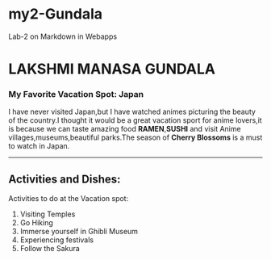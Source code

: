 # my2-Gundala
Lab-2 on Markdown in Webapps
# LAKSHMI MANASA GUNDALA
### My Favorite Vacation Spot: Japan
 I have never visited Japan,but I have watched animes picturing the beauty of the country.I thought it would be a great vacation sport for anime lovers,it is because we can taste amazing food **RAMEN**,**SUSHI** and visit Anime villages,museums,beautiful parks.The season of **Cherry Blossoms** is a must to watch in Japan.

***

## Activities and Dishes:

Activities to do at the Vacation spot:
1. Visiting Temples
2. Go Hiking
3. Immerse yourself in Ghibli Museum
4. Experiencing festivals
5. Follow the Sakura
